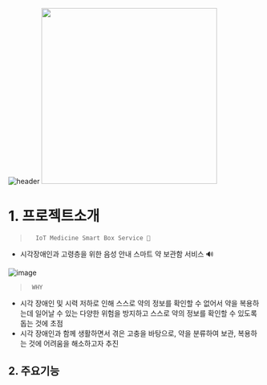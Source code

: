 ![header](https://capsule-render.vercel.app/api?type=Waving&color=D3A09F&height=250&section=header&text=Welcome!%20This%20is%20BOKSUN&fontSize=55&fontColor=FCEEE9)
<img src="https://user-images.githubusercontent.com/101301915/223323147-08c5d4e7-754d-46cf-81b5-d63907043c5a.png" width="350"/>

# 1. 프로젝트소개
>       IoT Medicine Smart Box Service 💊
* 시각장애인과 고령층을 위한 음성 안내 스마트 약 보관함 서비스 🔊


![image](https://user-images.githubusercontent.com/101301915/173757240-997c5293-c3a6-4223-8699-7ad93dcc5523.png)
>      WHY
* 시각 장애인 및 시력 저하로 인해 스스로 약의 정보를 확인할 수 없어서 약을 복용하는데 일어날 수 있는 다양한 위험을 방지하고 
스스로 약의 정보를 확인할 수 있도록 돕는 것에 초점
* 시각 장애인과 함께 생활하면서 겪은 고충을 바탕으로, 약을 분류하여 보관, 복용하는 것에 어려움을 해소하고자 추진
## 2. 주요기능 

